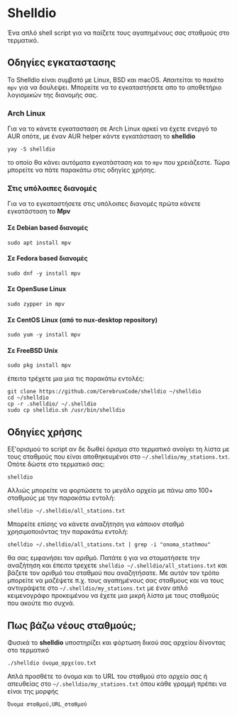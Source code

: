# Shelldio

Ένα απλό shell script για να παίζετε τους αγαπημένους σας σταθμούς στο τερματικό. 

## Οδηγίες εγκαταστασης

Το Shelldio είναι συμβατό με Linux, BSD και macOS. Απαιτείται το πακέτο ```mpv``` για να δουλεψει. Μπορείτε να το εγκαταστήσετε απο το αποθετήριο λογισμικών της διανομής σας.

### Arch Linux

Για να το κάνετε εγκατασταση σε Arch Linux αρκεί να έχετε ενεργό το AUR οπότε, με έναν AUR helper κάντε εγκατάσταση το  **shelldio** 

```yay -S shelldio```

το οποίο θα κάνει αυτόματα εγκατάσταση και το `mpv` που χρειάζεστε. Τώρα μπορείτε να πάτε παρακάτω στις οδηγίες χρήσης.

### Στις υπόλοιπες διανομές

Για να το εγκαταστήσετε στις υπόλοιπες διανομές πρώτα κάνετε εγκατάσταση το **Mpv**

#### Σε Debian based διανομές

```sudo apt install mpv```

#### Σε Fedora based διανομές

```sudo dnf -y install mpv```

#### Σε OpenSuse Linux

```sudo zypper in mpv```

#### Σε CentOS Linux (από το nux-desktop repository)

```sudo yum -y install mpv```

#### Σε FreeBSD Unix

```sudo pkg install mpv```

έπειτα τρέχετε μια μια τις παρακάτω εντολές:

```
git clone https://github.com/CerebruxCode/shelldio ~/shelldio
cd ~/shelldio
cp -r .shelldio/ ~/.shelldio
sudo cp shelldio.sh /usr/bin/shelldio
```
## Οδηγίες χρήσης

Εξ'ορισμού το script αν δε δωθεί όρισμα στο τερματικό ανοίγει τη λίστα με τους σταθμούς που είναι αποθηκευμένοι στο ```~/.shelldio/my_stations.txt```. 
Οπότε δώστε στο τερματικό σας:

```
shelldio
```
Αλλιώς μπορείτε να φορτώσετε το μεγάλο αρχείο με πάνω απο 100+ σταθμούς με την παρακάτω εντολή:

```shelldio ~/.shelldio/all_stations.txt```

Μπορείτε επίσης να κάνετε αναζήτηση για κάποιον σταθμό χρησιμοποιόντας την παρακάτω εντολή:

```
shelldio ~/.shelldio/all_stations.txt | grep -i "onoma_stathmou"
```
θα σας εμφανήσει τον αριθμό. Πατάτε `Q` για να σταματήσετε την αναζήτηση και έπειτα τρεχετε ```shelldio ~/.shelldio/all_stations.txt``` και βάζετε τον αριθμό του σταθμού που αναζητήσατε. Με αυτόν τον τρόπο μπορείτε να μαζέψετε π.χ. τους αγαπημένους σας σταθμους και να τους αντιγράψετε στο ```~/.shelldio/my_stations.txt``` με έναν απλό κειμενογράφο προκειμένου να έχετε μια μικρή λίστα με τους σταθμούς που ακούτε πιο συχνά.

## Πως βάζω νέους σταθμούς;

Φυσικά το **shelldio** υποστηρίζει και φόρτωση δικού σας αρχείου δίνοντας στο τερματικό 

```./shelldio όνομα_αρχείου.txt```

Απλά προσθέτε το όνομα και το URL του σταθμού στο αρχείο σας ή απευθείας στο ```~/.shelldio/my_stations.txt``` όπου κάθε γραμμή πρέπει να είναι της μορφής 

```Όνομα σταθμού,URL_σταθμού```
